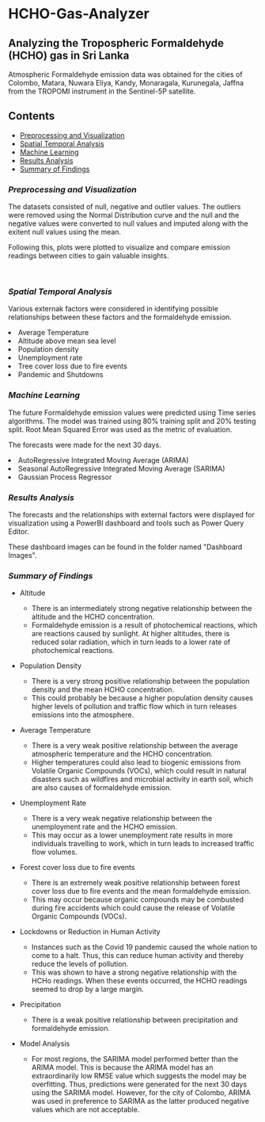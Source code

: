 # HCHO-Gas-Analyzer
**<h2>Analyzing the Tropospheric Formaldehyde (HCHO) gas in Sri Lanka</h2>**
Atmospheric Formaldehyde emission data was obtained for the cities of Colombo, Matara, Nuwara Eliya, Kandy, Monaragala, Kurunegala, Jaffna from the TROPOMI instrument in the Sentinel-5P satellite.

**<h2>Contents</h2>**
- [Preprocessing and Visualization](#preprocessing-and-visualization)
- [Spatial Temporal Analysis](#spatial-temporal-analysis)
- [Machine Learning](#machine-learning)
- [Results Analysis](#results-analysis)
- [Summary of Findings](#summary-of-findings)

_<h3 id="preprocessing-and-visualization">Preprocessing and Visualization</h3>_
<p>The datasets consisted of null, negative and outlier values. The outliers were removed using the Normal Distribution curve and the null and the negative values were converted to null values and imputed along with the exitent null values using the mean.</p>
<p>Following this, plots were plotted to visualize and compare emission readings between cities to gain valuable insights.</p>
<br/>

_<h3 id="spatial-temporal-analysis">Spatial Temporal Analysis</h3>_
<p>Various externak factors were considered in identifying possible relationships between these factors and the formaldehyde emission.</p>
<li>Average Temperature</li>
<li>Altitude above mean sea level</li>
<li>Population density</li>
<li>Unemployment rate</li>
<li>Tree cover loss due to fire events</li>
<li>Pandemic and Shutdowns</li>

_<h3 id="machine-learning">Machine Learning</h3>_
<p>The future Formaldehyde emission values were predicted using Time series algorithms. The model was trained using 80% training split and 20% testing split. Root Mean Squared Error was used as the metric of evaluation.</p>
<p>The forecasts were made for the next 30 days.</p>
<li>AutoRegressive Integrated Moving Average (ARIMA)</li>
<li>Seasonal AutoRegressive Integrated Moving Average (SARIMA)</li>
<li>Gaussian Process Regressor</li>

_<h3 id="results-analysis">Results Analysis</h3>_
<p>The forecasts and the relationships with external factors were displayed for visualization using a PowerBI dashboard and tools such as Power Query Editor.</p>
<p>These dashboard images can be found in the folder named "Dashboard Images".</p>

_<h3 id="summary-of-findings">Summary of Findings</h3>_
- Altitude
  - There is an intermediately strong negative relationship between the altitude and 
the HCHO concentration. 
  - Formaldehyde emission is a result of photochemical reactions, which are 
reactions caused by sunlight. At higher altitudes, there is reduced solar radiation, 
which in turn leads to a lower rate of photochemical reactions.

- Population Density
  - There is a very strong positive relationship between the population density and the 
mean HCHO concentration. 
  - This could probably be because a higher population density causes higher levels 
of pollution and traffic flow which in turn releases emissions into the atmosphere.

- Average Temperature
  - There is a very weak positive relationship between the average atmospheric 
temperature and the HCHO concentration.
  - Higher temperatures could also lead to biogenic emissions from Volatile Organic 
Compounds (VOCs), which could result in natural disasters such as wildfires and 
microbial activity in earth soil, which are also causes of formaldehyde emission.

- Unemployment Rate
  - There is a very weak negative relationship between the unemployment rate and 
the HCHO emission.
  - This may occur as a lower unemployment rate results in more individuals 
travelling to work, which in turn leads to increased traffic flow volumes.

- Forest cover loss due to fire events
  - There is an extremely weak positive relationship between forest cover loss due to 
fire events and the mean formaldehyde emission.
  - This may occur because organic compounds may be combusted during fire 
accidents which could cause the release of Volatile Organic Compounds (VOCs).

- Lockdowns or Reduction in Human Activity
  - Instances such as the Covid 19 pandemic caused the whole nation to come to a 
halt. Thus, this can reduce human activity and thereby reduce the levels of 
pollution. 
  - This was shown to have a strong negative relationship with the HCHo readings. 
When these events occurred, the HCHO readings seemed to drop by a large 
margin.

- Precipitation
  - There is a weak positive relationship between precipitation and formaldehyde 
emission. 

- Model Analysis
  - For most regions, the SARIMA model performed better than the ARIMA model. This is because 
the ARIMA model has an extraordinarily low RMSE value which suggests the model may be 
overfitting. Thus, predictions were generated for the next 30 days using the SARIMA model. 
However, for the city of Colombo, ARIMA was used in preference to SARIMA as the latter 
produced negative values which are not acceptable.
